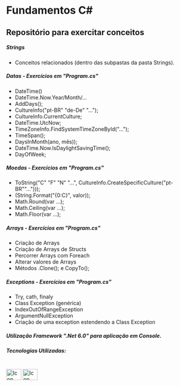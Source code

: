 # Fundamentos C#

## Repositório para exercitar conceitos

##### Strings
- Conceitos relacionados (dentro das subpastas da pasta Strings).

##### Datas - Exercícios em "Program.cs"
- DateTime()
- DateTime.Now.Year/Month/...
- AddDays();
- CultureInfo("pt-BR" "de-De" "...");
- CultureInfo.CurrentCulture;
- DateTime.UtcNow;
- TimeZoneInfo.FindSystemTimeZoneById("...");
- TimeSpan();
- DaysInMonth(ano, mês));
- DateTime.Now.IsDaylightSavingTime();
- DayOfWeek;

##### Moedas - Exercícios em "Program.cs"
- ToString("C" "F" "N" "...", CultureInfo.CreateSpecificCulture("pt-BR""...")));
- (String.Format("{0:C}", valor));
- Math.Round(var ...);
- Math.Ceiling(var ...);
- Math.Floor(var ...);

##### Arrays - Exercícios em "Program.cs"
- Criação de Arrays
- Criação de Arrays de Structs
- Percorrer Arrays com Foreach
- Alterar valores de Arrays
- Métodos .Clone(); e CopyTo();

##### Exceptions - Exercícios em "Program.cs"
- Try, cath, finaly
- Class Exception (genérica)
- IndexOutOfRangeException
- ArgumentNullException
- Criação de uma exception estendendo a Class Exception 

##### Utilização Framework ".Net 6.0" para aplicação em Console.

##### Tecnologias Utilizadas:



<div style="display: inline_block"><br> 

  <img align="center" alt="Icon C# C#" height="30" width="40" src="https://cdn.jsdelivr.net/gh/devicons/devicon/icons/csharp/csharp-original.svg" />  
  <img align="center" alt="Icon .net" height="30" width="40" src="https://cdn.jsdelivr.net/gh/devicons/devicon/icons/dotnetcore/dotnetcore-original.svg" />
 
</div>
